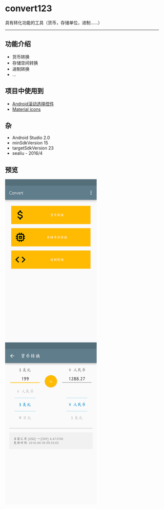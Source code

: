 # convert123
具有转化功能的工具（货币，存储单位，进制......）

---

## 功能介绍

- 货币转换  
- 存储空间转换  
- 进制转换  
- ...

## 项目中使用到  

- [Android滚动选择控件](https://github.com/wangjiegulu/WheelView)
- [Material icons](https://design.google.com/icons/)

## 杂

- Android Studio 2.0
- minSdkVersion 15
- targetSdkVersion 23
- sealiu - 2016/4

## 预览

![Preview-1](preview/preview-1.png)
![Preview-2](preview/preview-2.png)
